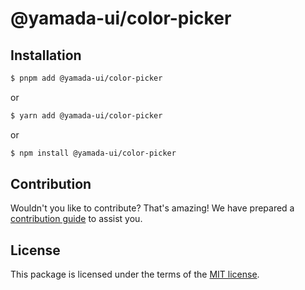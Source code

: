 # @yamada-ui/color-picker

## Installation

```sh
$ pnpm add @yamada-ui/color-picker
```

or

```sh
$ yarn add @yamada-ui/color-picker
```

or

```sh
$ npm install @yamada-ui/color-picker
```

## Contribution

Wouldn't you like to contribute? That's amazing! We have prepared a [contribution guide](./CONTRIBUTING.md) to assist you.

## License

This package is licensed under the terms of the
[MIT license](https://github.com/yamada-ui/yamada-ui/blob/main/LICENSE).
